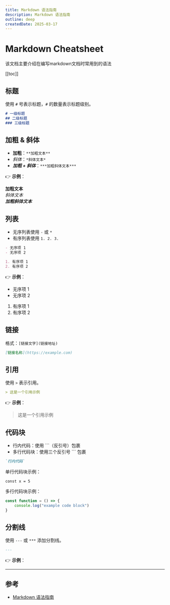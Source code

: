 ```yaml
---
title: Markdown 语法指南
description: Markdown 语法指南
outline: deep
createdDate: 2025-03-17
---
```


# Markdown Cheatsheet

该文档主要介绍在编写markdown文档时常用到的语法

[[toc]]

## 标题
使用 `#` 号表示标题，`#` 的数量表示标题级别。

```markdown
# 一级标题
## 二级标题
### 三级标题
```

## 加粗 & 斜体

- **加粗**：`**加粗文本**`
- *斜体*：`*斜体文本*`
- ***加粗 + 斜体***：`***加粗斜体文本***`

👉 **示例**：

**加粗文本**  
*斜体文本*  
***加粗斜体文本***

## 列表

- 无序列表使用 `-` 或 `*`
- 有序列表使用 `1. 2. 3.`

```markdown
- 无序项 1
- 无序项 2

1. 有序项 1
2. 有序项 2
```

👉 **示例**：
- 无序项 1
- 无序项 2

1. 有序项 1
2. 有序项 2

## 链接

格式：`[链接文字](链接地址)`

```markdown
[链接名称](https://example.com)
```

## 引用
使用 `>` 表示引用。

```markdown
> 这是一个引用示例
```

👉 **示例**：
> 这是一个引用示例

## 代码块

- 行内代码：使用 `\``（反引号）包裹
- 多行代码块：使用三个反引号 ``` 包裹

```markdown
`行内代码`
```
单行代码块示例：

`const x = 5`

多行代码块示例：
```typescript
const function = () => {
    console.log("example code block")
}
```

## 分割线

使用 `---` 或 `***` 添加分割线。

```markdown
---
```
👉 **示例**：

---

## 参考

- [Markdown 语法指南](https://markdown.com.cn)